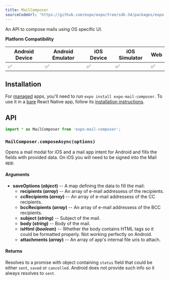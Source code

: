 ```yaml
---
title: MailComposer
sourceCodeUrl: "https://github.com/expo/expo/tree/sdk-34/packages/expo-mail-composer"
---
```


An API to compose mails using OS specific UI.

**Platform Compatibility**

| Android Device | Android Emulator | iOS Device | iOS Simulator |  Web  |
| ------ | ---------- | ------ | ------ | ------ |
| ✅     |  ✅     | ✅     | ✅     | ✅    |

## Installation

For [managed](../../introduction/managed-vs-bare/#managed-workflow) apps, you'll need to run `expo install expo-mail-composer`. To use it in a [bare](../../introduction/managed-vs-bare/#bare-workflow) React Native app, follow its [installation instructions](https://github.com/expo/expo/tree/master/packages/expo-mail-composer).

## API

```js
import * as MailComposer from 'expo-mail-composer';
```

### `MailComposer.composeAsync(options)`

Opens a mail modal for iOS and a mail app intent for Android and fills the fields with provided data. On iOS you will need to be signed into the Mail app.

#### Arguments

- **saveOptions (_object_)** -- A map defining the data to fill the mail:
  - **recipients (_array_)** -- An array of e-mail addressess of the recipients.
  - **ccRecipients (_array_)** -- An array of e-mail addressess of the CC recipients.
  - **bccRecipients (_array_)** -- An array of e-mail addressess of the BCC recipients.
  - **subject (_string_)** -- Subject of the mail.
  - **body (_string_)** -- Body of the mail.
  - **isHtml (_boolean_)** -- Whether the body contains HTML tags so it could be formatted properly. Not working perfectly on Android.
  - **attachments (_array_)** -- An array of app's internal file uris to attach.

#### Returns

Resolves to a promise with object containing `status` field that could be either `sent`, `saved` or `cancelled`. Android does not provide such info so it always resolves to `sent`.
